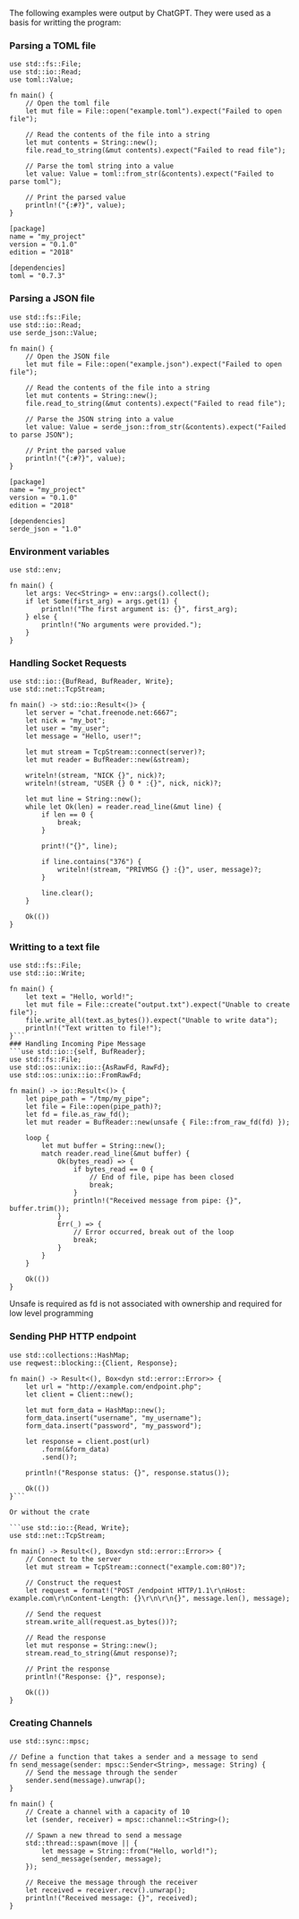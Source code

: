 The following examples were output by ChatGPT. They were used as a basis for writting the program:

### Parsing a TOML file

```
use std::fs::File;
use std::io::Read;
use toml::Value;

fn main() {
    // Open the toml file
    let mut file = File::open("example.toml").expect("Failed to open file");

    // Read the contents of the file into a string
    let mut contents = String::new();
    file.read_to_string(&mut contents).expect("Failed to read file");

    // Parse the toml string into a value
    let value: Value = toml::from_str(&contents).expect("Failed to parse toml");

    // Print the parsed value
    println!("{:#?}", value);
}
```

```
[package]
name = "my_project"
version = "0.1.0"
edition = "2018"

[dependencies]
toml = "0.7.3"

```
### Parsing a JSON file

```
use std::fs::File;
use std::io::Read;
use serde_json::Value;

fn main() {
    // Open the JSON file
    let mut file = File::open("example.json").expect("Failed to open file");

    // Read the contents of the file into a string
    let mut contents = String::new();
    file.read_to_string(&mut contents).expect("Failed to read file");

    // Parse the JSON string into a value
    let value: Value = serde_json::from_str(&contents).expect("Failed to parse JSON");

    // Print the parsed value
    println!("{:#?}", value);
}
```

```
[package]
name = "my_project"
version = "0.1.0"
edition = "2018"

[dependencies]
serde_json = "1.0"

```

### Environment variables

```
use std::env;

fn main() {
    let args: Vec<String> = env::args().collect();
    if let Some(first_arg) = args.get(1) {
        println!("The first argument is: {}", first_arg);
    } else {
        println!("No arguments were provided.");
    }
}
```

### Handling Socket Requests
```
use std::io::{BufRead, BufReader, Write};
use std::net::TcpStream;

fn main() -> std::io::Result<()> {
    let server = "chat.freenode.net:6667";
    let nick = "my_bot";
    let user = "my_user";
    let message = "Hello, user!";

    let mut stream = TcpStream::connect(server)?;
    let mut reader = BufReader::new(&stream);

    writeln!(stream, "NICK {}", nick)?;
    writeln!(stream, "USER {} 0 * :{}", nick, nick)?;

    let mut line = String::new();
    while let Ok(len) = reader.read_line(&mut line) {
        if len == 0 {
            break;
        }

        print!("{}", line);

        if line.contains("376") {
            writeln!(stream, "PRIVMSG {} :{}", user, message)?;
        }

        line.clear();
    }

    Ok(())
}
```
### Writting to a text file
```
use std::fs::File;
use std::io::Write;

fn main() {
    let text = "Hello, world!";
    let mut file = File::create("output.txt").expect("Unable to create file");
    file.write_all(text.as_bytes()).expect("Unable to write data");
    println!("Text written to file!");
}```
### Handling Incoming Pipe Message
```use std::io::{self, BufReader};
use std::fs::File;
use std::os::unix::io::{AsRawFd, RawFd};
use std::os::unix::io::FromRawFd;

fn main() -> io::Result<()> {
    let pipe_path = "/tmp/my_pipe";
    let file = File::open(pipe_path)?;
    let fd = file.as_raw_fd();
    let mut reader = BufReader::new(unsafe { File::from_raw_fd(fd) });

    loop {
        let mut buffer = String::new();
        match reader.read_line(&mut buffer) {
            Ok(bytes_read) => {
                if bytes_read == 0 {
                    // End of file, pipe has been closed
                    break;
                }
                println!("Received message from pipe: {}", buffer.trim());
            }
            Err(_) => {
                // Error occurred, break out of the loop
                break;
            }
        }
    }

    Ok(())
}
```
Unsafe is required as fd is not associated with ownership and required for low level programming

### Sending PHP HTTP endpoint
```
use std::collections::HashMap;
use reqwest::blocking::{Client, Response};

fn main() -> Result<(), Box<dyn std::error::Error>> {
    let url = "http://example.com/endpoint.php";
    let client = Client::new();

    let mut form_data = HashMap::new();
    form_data.insert("username", "my_username");
    form_data.insert("password", "my_password");

    let response = client.post(url)
        .form(&form_data)
        .send()?;

    println!("Response status: {}", response.status());

    Ok(())
}```

Or without the crate

```use std::io::{Read, Write};
use std::net::TcpStream;

fn main() -> Result<(), Box<dyn std::error::Error>> {
    // Connect to the server
    let mut stream = TcpStream::connect("example.com:80")?;

    // Construct the request
    let request = format!("POST /endpoint HTTP/1.1\r\nHost: example.com\r\nContent-Length: {}\r\n\r\n{}", message.len(), message);

    // Send the request
    stream.write_all(request.as_bytes())?;

    // Read the response
    let mut response = String::new();
    stream.read_to_string(&mut response)?;

    // Print the response
    println!("Response: {}", response);

    Ok(())
}
```

### Creating Channels

```
use std::sync::mpsc;

// Define a function that takes a sender and a message to send
fn send_message(sender: mpsc::Sender<String>, message: String) {
    // Send the message through the sender
    sender.send(message).unwrap();
}

fn main() {
    // Create a channel with a capacity of 10
    let (sender, receiver) = mpsc::channel::<String>();

    // Spawn a new thread to send a message
    std::thread::spawn(move || {
        let message = String::from("Hello, world!");
        send_message(sender, message);
    });

    // Receive the message through the receiver
    let received = receiver.recv().unwrap();
    println!("Received message: {}", received);
}

```